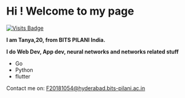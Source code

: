 # Hi ! Welcome to my page

[![Visits Badge](https://badges.pufler.dev/visits/maruyari/maruyari)](https://github.com/maruyari/maruyari?color=blue)

**I am Tanya,20, from BITS PILANI India.** 

**I do Web Dev, App dev, neural networks and networks related stuff**

- Go
- Python
- flutter

Contact me on: F20181054@hyderabad.bits-pilani.ac.in
